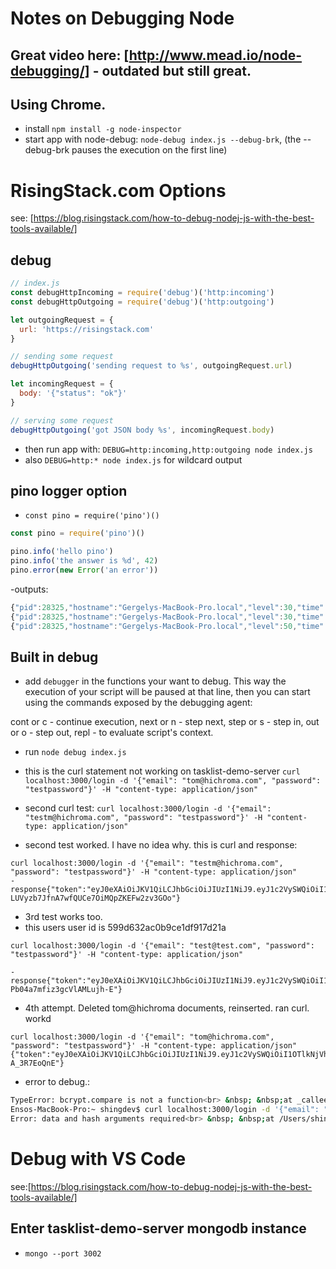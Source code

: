 # Notes on Debugging Node

## Great video here: [http://www.mead.io/node-debugging/] - outdated but still great.

## Using Chrome.

- install `npm install -g node-inspector`
- start app with node-debug: `node-debug index.js --debug-brk`, (the --debug-brk pauses the execution on the first line)

# RisingStack.com Options
see: [https://blog.risingstack.com/how-to-debug-nodej-js-with-the-best-tools-available/]
## debug
```js
// index.js
const debugHttpIncoming = require('debug')('http:incoming')  
const debugHttpOutgoing = require('debug')('http:outgoing')

let outgoingRequest = {  
  url: 'https://risingstack.com'
}

// sending some request
debugHttpOutgoing('sending request to %s', outgoingRequest.url)

let incomingRequest = {  
  body: '{"status": "ok"}'
}

// serving some request
debugHttpOutgoing('got JSON body %s', incomingRequest.body) 
```
- then run app with: `DEBUG=http:incoming,http:outgoing node index.js`
- also `DEBUG=http:* node index.js` for wildcard output

## pino logger option
- `const pino = require('pino')()`

```js
const pino = require('pino')()

pino.info('hello pino')  
pino.info('the answer is %d', 42)  
pino.error(new Error('an error')) 
```
-outputs:
```js
{"pid":28325,"hostname":"Gergelys-MacBook-Pro.local","level":30,"time":1492858757722,"msg":"hello pino","v":1}
{"pid":28325,"hostname":"Gergelys-MacBook-Pro.local","level":30,"time":1492858757724,"msg":"the answer is 42","v":1}
{"pid":28325,"hostname":"Gergelys-MacBook-Pro.local","level":50,"time":1492858757725,"msg":"an error","type":"Error","stack":"Error: an error\n    at Object.<anonymous> (/Users/gergelyke/Development/risingstack/node-js-at-scale-debugging/pino.js:5:12)\n    at Module._compile (module.js:570:32)\n    at Object.Module._extensions..js (module.js:579:10)\n    at Module.load (module.js:487:32)\n    at tryModuleLoad (module.js:446:12)\n    at Function.Module._load (module.js:438:3)\n    at Module.runMain (module.js:604:10)\n    at run (bootstrap_node.js:394:7)\n    at startup (bootstrap_node.js:149:9)\n    at bootstrap_node.js:509:3","v":1}
```

## Built in debug
- add `debugger` in the functions your want to debug. This way the execution of your script will be paused at that line, then you can start using the commands exposed by the debugging agent:

cont or c - continue execution,
next or n - step next,
step or s - step in,
out or o - step out,
repl - to evaluate script's context.

- run `node debug index.js`

- this is the curl statement not working on tasklist-demo-server
`curl localhost:3000/login -d '{"email": "tom@hichroma.com", "password": "testpassword"}' -H "content-type: application/json"`

- second curl test:
`curl localhost:3000/login -d '{"email": "testm@hichroma.com", "password": "testpassword"}' -H "content-type: application/json"`

- second test worked. I have no idea why. this is curl and response:
```bsh
curl localhost:3000/login -d '{"email": "testm@hichroma.com", "password": "testpassword"}' -H "content-type: application/json"
-response{"token":"eyJ0eXAiOiJKV1QiLCJhbGciOiJIUzI1NiJ9.eyJ1c2VySWQiOiI1OTlkNjE0MGMwYjljZTFkZjkxN2QyMTgifQ.SvIX19-LUVyzb7JfnA7wfQUCe7OiMQpZKEFw2zv3GOo"}

```

- 3rd test works too.
- this users user id is 599d632ac0b9ce1df917d21a
```bsh
curl localhost:3000/login -d '{"email": "test@test.com", "password": "testpassword"}' -H "content-type: application/json"

-response{"token":"eyJ0eXAiOiJKV1QiLCJhbGciOiJIUzI1NiJ9.eyJ1c2VySWQiOiI1OTlkNjMyYWMwYjljZTFkZjkxN2QyMWEifQ.NLnHqErsY6dUFPPzB70-Pb04a7mfiz3gcVlAMLujh-E"}
```

- 4th attempt. Deleted tom@hichroma documents, reinserted. ran curl. workd
```bsh
curl localhost:3000/login -d '{"email": "tom@hichroma.com", "password": "testpassword"}' -H "content-type: application/json"
{"token":"eyJ0eXAiOiJKV1QiLCJhbGciOiJIUzI1NiJ9.eyJ1c2VySWQiOiI1OTlkNjVhMWMwYjljZTFkZjkxN2QyMWIifQ.pPXJUfmdOZtKGgZAcJAt308E3gETsxeQ-A_3R7EoQnE"}
```
- error to debug.:
```sh
TypeError: bcrypt.compare is not a function<br> &nbsp; &nbsp;at _callee2$ (/Users/shingdev/CODE/tasklist-demo-server/server/authenticate.js:39:35)<br> &nbsp; &nbsp;at tryCatch (/Users/shingdev/CODE/tasklist-demo-server/node_modules/regenerator-runtime/runtime.js:63:40)<br> &nbsp; &nbsp;at Generator.invoke [as _invoke] (/Users/shingdev/CODE/tasklist-demo-server/node_modules/regenerator-runtime/runtime.js:337:22)<br> &nbsp; &nbsp;at Generator.prototype.(anonymous function) [as next] (/Users/shingdev/CODE/tasklist-demo-server/node_modules/regenerator-runtime/runtime.js:96:21)<br> &nbsp; &nbsp;at step (/Users/shingdev/CODE/tasklist-demo-server/server/authenticate.js:60:191)<br> &nbsp; &nbsp;at /Users/shingdev/CODE/tasklist-demo-server/server/authenticate.js:60:361<br> &nbsp; &nbsp;at &lt;anonymous&gt;<br> &nbsp; &nbsp;at process._tickDomainCallback (internal/process/next_tick.js:228:7)
Ensos-MacBook-Pro:~ shingdev$ curl localhost:3000/login -d '{"email": "tom@hichroma.com", "password": "testpassword"}' -H "content-type: application/json"
Error: data and hash arguments required<br> &nbsp; &nbsp;at /Users/shingdev/CODE/tasklist-demo-server/node_modules/bcrypt/bcrypt.js:179:16<br> &nbsp; &nbsp;at _combinedTickCallback (internal/process/next_tick.js:131:7)<br> &nbsp; &nbsp;at process._tickDomainCallback (internal/process/next_tick.js:218:9)

``` 
# Debug with VS Code
see:[https://blog.risingstack.com/how-to-debug-nodej-js-with-the-best-tools-available/]

## Enter tasklist-demo-server mongodb instance
- `mongo --port 3002`